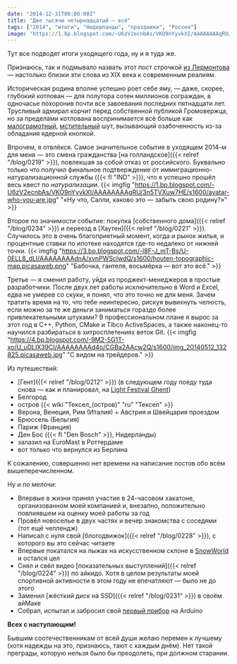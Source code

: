 ```yaml
---
date: "2014-12-31T00:00:00Z"
title: "Две тысячи четырнадцатый — всё"
tags: ["2014", "итоги", "Нидерланды", "праздники", "Россия"]
image: "https://1.bp.blogspot.com/-U6zV2ecnbAs/VKO9nYyvkXI/AAAAAAAAgRU/3n5TVXuw7HE/s1600/avatar-who-you-are.jpg"
---
```


Тут все подводят итоги уходящего года, ну и я туда же.

Признаюсь, так и подмывало назвать этот пост строчкой [из Лермонтова](http://ru.wikisource.org/wiki/%D0%9F%D1%80%D0%BE%D1%89%D0%B0%D0%B9,_%D0%BD%D0%B5%D0%BC%D1%8B%D1%82%D0%B0%D1%8F_%D0%A0%D0%BE%D1%81%D1%81%D0%B8%D1%8F_(%D0%9B%D0%B5%D1%80%D0%BC%D0%BE%D0%BD%D1%82%D0%BE%D0%B2)/%D0%9F%D0%A1%D0%A1_1901_(%D0%92%D0%A2)) — настолько близки эти слова из XIX века к современным реалиям.

<!--more-->

Историческая родина вполне успешно роет себе яму, — даже, скорее, глубокий котлован — для полутора сотен миллионов сограждан, в одночасье похоронив почти все завоевания последних пятнадцати лет. Трусливый адмирал корчит перед собственной публикой Громовержца, но за пределами котлована воспринимается всё больше как [малограмотный](http://www.japantimes.co.jp/opinion/2014/12/19/commentary/world-commentary/putin-isnt-worried-but-the-west-should-be/), [мстительный](http://www.washingtonpost.com/opinions/russias-treatment-of-a-leading-dissident-makes-plain-its-worry/2014/12/30/e5d676aa-9047-11e4-a412-4b735edc7175_story.html?hpid=z3) шут, вызывающий озабоченность из-за обладания ядерной кнопкой.

Впрочем, я отвлёкся. Самое значительное событие в уходящем 2014-м для меня — это смена гражданства [на голландское]({{< relref "/blog/0219" >}}), повлекшая за собой отказ от российского. Буквально только что получил финальное подтверждение от иммиграционно-натурализационной службы ({{< fl "IND" >}}), что я успешно прошёл весь квест по *натурализации*.
{{< imgfig "https://1.bp.blogspot.com/-U6zV2ecnbAs/VKO9nYyvkXI/AAAAAAAAgRU/3n5TVXuw7HE/s1600/avatar-who-you-are.jpg" "«Ну что, Салли, каково это — забыть свою родину?»" >}}

Второе по значимости событие: покупка [собственного дома]({{< relref "/blog/0234" >}}) и переезд в [Хаутен]({{< relref "/blog/0221" >}}). Случилось это в очень благоприятный момент, когда и рынок жилья, и процентные ставки по ипотеке находятся где-то недалеко от нижней точки.
{{< imgfig "https://3.bp.blogspot.com/-l8F-J_mT-Bs/U-0ELL8_dLI/AAAAAAAAdnA/xvnPWSclwdQ/s1600/houten-topographic-map.picasaweb.png" "Бабочка, гантеля, восьмёрка — вот это всё." >}}

Третье ­— я сменил работу, уйдя из проджект-менеджеров в простые разработчики. После двух лет работы исключительно в Word и Excel, едва не умерев со скуки, я понял, что это точно не для меня. Зачем тратить время на то, что тебе неинтересно, рискуя вывихнуть челюсть, если можно за те же деньги заниматься гораздо более привлекательными штуками? В профессиональном плане я вырос за этот год в C++, Python, CMake и Tibco ActiveSpaces, а также наконец-то научился разбираться в хитросплетениях веток Git.
{{< imgfig "https://4.bp.blogspot.com/-9M2-5G1T-xo/U_uDLIX39CI/AAAAAAAAd4o/CGBa2AAcw2Q/s1600/img_20140512_132825.picasaweb.jpg" "С видом на трейдеров." >}}

Из путешествий:

* [Гент]({{< relref "/blog/0212" >}}) (в следующем году поеду туда снова — как и планировал, на [Light Festival Ghent](http://www.visitgent.be/en/event-light-festival-ghent))
* Белгород
* остров {{< wiki "Тексел_(остров)" "ru" "Тексел" >}}
* Верона, Венеция, Рим (Италия) + Австрия и Швейцария проездом
* Брюссель (Бельгия)
* Париж (Франция)
* Ден Бос ({{< fl "Den Bosch" >}}, Нидерланды)
* залазил на EuroMast в Роттердаме
* вот только что вернулся из Берлина

К сожалению, совершенно нет времени на написание постов обо всём вышеперечисленном.

Ну и по мелочи:

* Впервые в жизни принял участие в 24-часовом хакатоне, организованном моей компанией и, внезапно, положительно повлиявшем на оценку моей работы за год
* Провёл новоселье в двух частях и вечер знакомства с соседями (тот ещё челлендж)
* Написал с нуля свой [блогодвижок]({{< relref "/blog/0228" >}}), с которого вы это сейчас читаете
* Впервые покатался на лыжах на искусственном склоне в [SnowWorld](http://www.snowworld.com/) и остался цел
* Снял и свёл видео [показательных выступлений]({{< relref "/blog/0224" >}}) по айкидо. Хотя в целом результаты моей спортивной активности в этом году не впечатляют — было не до этого
* Заменил [жёсткий диск на SSD]({{< relref "/blog/0231" >}}) в своём айМаке
* Собрал, испытал и забросил свой [первый прибор](http://2.bp.blogspot.com/-nwcoExvlcAM/VKPL2Q3f0pI/AAAAAAAAgR0/En3g36LV9V4/s1600/img_20140423_183407.picasaweb.jpg) на Arduino

**Всех с наступающим!**

Бывшим соотечественникам от всей души желаю перемен к лучшему (хотя надежды на это, признаюсь, тают с каждым днём). Нет такой преграды, которую нельзя было бы преодолеть, при должном старании.
